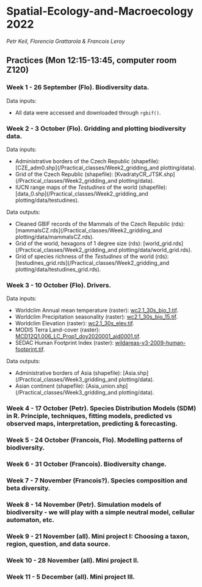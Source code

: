 # Spatial-Ecology-and-Macroecology 2022

*Petr Keil, Florencia Grattarola & Francois Leroy*
  
## Practices  (Mon 12:15-13:45, computer room Z120)

### Week 1 - 26 September (**Flo**). Biodiversity data.
Data inputs:
  - All data were accessed and downloaded through `rgbif()`.  

### Week 2 - 3 October (**Flo**). Gridding and plotting biodiversity data.
Data inputs:
  - Administrative borders of the Czech Republic (shapefile): [CZE_adm0.shp](/Practical_classes/Week2_gridding_and plotting/data).  
  - Grid of the Czech Republic (shapefile): [KvadratyCR_JTSK.shp](/Practical_classes/Week2_gridding_and plotting/data).    
  - IUCN range maps of the *Testudines* of the world (shapefile): [data_0.shp](/Practical_classes/Week2_gridding_and plotting/data/testudines).

Data outputs:
  - Cleaned GBIF records of the Mammals of the Czech Republic (rds): [mammalsCZ.rds](/Practical_classes/Week2_gridding_and plotting/data/mammalsCZ.rds). 
  - Grid of the world, hexagons of 1 degree size (rds): [world_grid.rds](/Practical_classes/Week2_gridding_and plotting/data/world_grid.rds).    
  - Grid of species richness of the *Testudines* of the world (rds): [testudines_grid.rds](/Practical_classes/Week2_gridding_and plotting/data/testudines_grid.rds).      

### Week 3 - 10 October (**Flo**). Drivers.
Data inputs:
  - Worldclim Annual mean temperature (raster): [wc2.1_30s_bio_1.tif](/Practical_classes/Week3_predictors/data).  
  - Worldclim Precipitation seasonality (raster): [wc2.1_30s_bio_15.tif](/Practical_classes/Week3_predictors/data).  
  - Worldclim Elevation (raster): [wc2.1_30s_elev.tif](/Practical_classes/Week3_predictors/data).    
  - MODIS Terra Land-cover (raster): [MCD12Q1.006_LC_Prop1_doy2020001_aid0001.tif](/Practical_classes/Week3_predictors/data).     
  - SEDAC Human Footprint Index (raster): [wildareas-v3-2009-human-footprint.tif](/Practical_classes/Week3_predictors/data/wildareas-v3-2009-human-footprint-geotiff).  
  
Data outputs:
  - Administrative borders of Asia (shapefile): [Asia.shp](/Practical_classes/Week3_gridding_and plotting/data).  
  - Asian continent  (shapefile): [Asia_union.shp](/Practical_classes/Week3_gridding_and plotting/data).

### Week 4 - 17 October (**Petr**). Species Distribution Models (SDM) in R. Principle, techniques, fitting models, predicted vs observed maps, interpretation, predicting & forecasting.
### Week 5 - 24 October (**Francois**, Flo). Modelling patterns of biodiversity.
### Week 6 - 31 October (**Francois**). Biodiversity change.
### Week 7 - 7 November (**Francois**?). Species composition and beta diversity.
### Week 8 - 14 November (**Petr**). Simulation models of biodiversity - we will play with a simple neutral model, cellular automaton, etc.
### Week 9 - 21 November (**all**). Mini project I: Choosing a taxon, region, question, and data source. 
### Week 10 - 28 November (**all**). Mini project II.
### Week 11 - 5 December (**all**). Mini project III.

